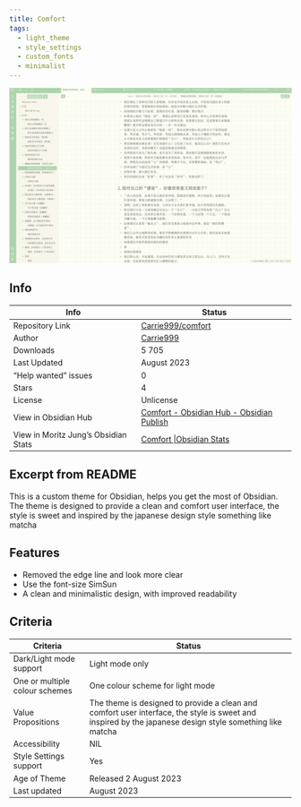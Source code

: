 ```yaml
---
title: Comfort
tags:
  - light_theme
  - style_settings
  - custom_fonts
  - minimalist
---
```


<img src="https://raw.githubusercontent.com/Carrie999/comfort/refs/heads/main/screenshot-big-bg.png">

## Info

|Info|Status|
|---|---|
|Repository Link|[Carrie999/comfort](https://github.com/Carrie999/comfort)|
|Author|[Carrie999](https://github.com/Carrie999)|
|Downloads|5 705|
|Last Updated|August 2023|
|“Help wanted” issues|0|
|Stars|4|
|License|Unlicense|
|View in Obsidian Hub|[Comfort \- Obsidian Hub \- Obsidian Publish](https://publish.obsidian.md/hub/02+-+Community+Expansions/02.05+All+Community+Expansions/Themes/Comfort)|
|View in Moritz Jung’s Obsidian Stats|[Comfort \|Obsidian Stats](https://www.moritzjung.dev/obsidian-stats/themes/comfort/)|

## Excerpt from README

This is a custom theme for Obsidian, helps you get the most of Obsidian. The theme is designed to provide a clean and comfort user interface, the style is sweet and inspired by the japanese design style something like matcha

## Features

- Removed the edge line and look more clear
- Use the font-size SimSun
- A clean and minimalistic design, with improved readability

## Criteria

|Criteria|Status|
|---|---|
|Dark/Light mode support|Light mode only|
|One or multiple colour schemes|One colour scheme for light mode|
|Value Propositions|The theme is designed to provide a clean and comfort user interface, the style is sweet and inspired by the japanese design style something like matcha|
|Accessibility|NIL|
|Style Settings support|Yes|
|Age of Theme|Released 2 August 2023|
|Last updated|August 2023|
